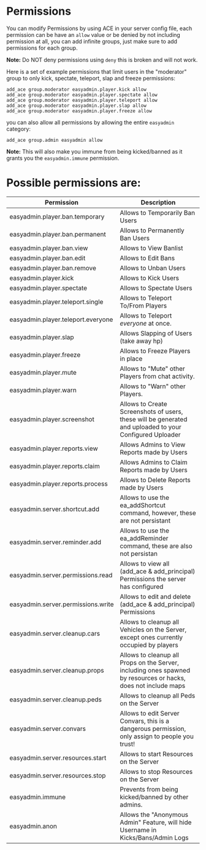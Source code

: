 # Permissions


You can modify Permissions by using ACE in your server config file, each permission can be have an `allow` value or be denied by not including permission at all, you can add infinite groups, just make sure to add permissions for each group. 

**Note:** Do NOT deny permissions using `deny` this is broken and will not work.

Here is a set of example permissions that limit users in the "moderator" group to only kick, spectate, teleport, slap and freeze permissions:
```
add_ace group.moderator easyadmin.player.kick allow
add_ace group.moderator easyadmin.player.spectate allow
add_ace group.moderator easyadmin.player.teleport allow
add_ace group.moderator easyadmin.player.slap allow
add_ace group.moderator easyadmin.player.freeze allow
```

you can also allow all permissions by allowing the entire `easyadmin` category:
```
add_ace group.admin easyadmin allow
```

**Note:** This will also make you immune from being kicked/banned as it grants you the `easyadmin.immune` permission. 




# Possible permissions are:

|         Permission          |                                                  Description                                                   |
|-----------------------------|----------------------------------------------------------------------------------------------------------------|
| easyadmin.player.ban.temporary     | Allows to Temporarily Ban Users                                                                         |
| easyadmin.player.ban.permanent     | Allows to Permanently Ban Users                                                                         |
| easyadmin.player.ban.view          | Allows to View Banlist                                                                                  |
| easyadmin.player.ban.edit          | Allows to Edit Bans                                                                                     |
| easyadmin.player.ban.remove        | Allows to Unban Users                                                                                   |
| easyadmin.player.kick              | Allows to Kick Users                                                                                    |
| easyadmin.player.spectate          | Allows to Spectate Users                                                                                |
| easyadmin.player.teleport.single   | Allows to Teleport To/From Players                                                                      |
| easyadmin.player.teleport.everyone | Allows to Teleport *everyone* at once.                                                                  |
| easyadmin.player.slap              | Allows Slapping of Users (take away hp)                                                                        |
| easyadmin.player.freeze            | Allows to Freeze Players in place                                                                       |
| easyadmin.player.mute              | Allows to "Mute" other Players from chat activity.                                                      |
| easyadmin.player.warn              | Allows to "Warn" other Players.                                                                         |
| easyadmin.player.screenshot        | Allows to Create Screenshots of users, these will be generated and uploaded to your Configured Uploader |
| easyadmin.player.reports.view		 | Allows Admins to View Reports made by Users															          |
| easyadmin.player.reports.claim		 | Allows Admins to Claim Reports made by Users															          |
| easyadmin.player.reports.process	 | Allows to Delete Reports made by Users													              |
| easyadmin.server.shortcut.add      | Allows to use the ea_addShortcut command, however, these are not persistant							  |
| easyadmin.server.reminder.add      | Allows to use the ea_addReminder command, these are also not persistan                                  |
| easyadmin.server.permissions.read  | Allows to view all (add_ace & add_principal) Permissions the server has configured                      |
| easyadmin.server.permissions.write | Allows to edit and delete (add_ace & add_principal) Permissions                                         |
| easyadmin.server.cleanup.cars		 | Allows to cleanup all Vehicles on the Server, except ones currently occupied by players		  		  |
| easyadmin.server.cleanup.props	 | Allows to cleanup all Props on the Server, including ones spawned by resources or hacks, does not include maps |
| easyadmin.server.cleanup.peds		 | Allows to cleanup all Peds on the Server																  |
| easyadmin.server.convars		 | Allows to edit Server Convars, this is a dangerous permission, only assign to people you trust!				  |
| easyadmin.server.resources.start   | Allows to start Resources on the Server			 													  |
| easyadmin.server.resources.stop    | Allows to stop Resources on the Server											     				  |
| easyadmin.immune            | Prevents from being kicked/banned by other admins.                                                   	      |
| easyadmin.anon              | Allows the "Anonymous Admin" Feature, will hide Username in Kicks/Bans/Admin Logs                         		      |

